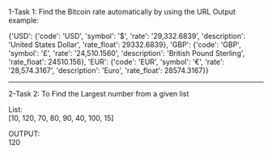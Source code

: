 1-Task 1:
Find the Bitcoin rate automatically by using the URL 
Output example:

{'USD': {'code': 'USD', 'symbol': '&#36;', 'rate': '29,332.6839', 'description': 'United States Dollar', 'rate_float': 29332.6839}, 
'GBP': {'code': 'GBP', 'symbol': '&pound;', 'rate': '24,510.1560', 'description': 'British Pound Sterling', 'rate_float': 24510.156},
'EUR': {'code': 'EUR', 'symbol': '&euro;', 'rate': '28,574.3167', 'description': 'Euro', 'rate_float': 28574.3167}}


----------------------------------------------------------------------------------------------------------------------------------

2-Task 2: 
To Find the Largest number from a given list 

List:  
[10, 120, 70, 80, 90, 40, 100, 15]

OUTPUT:  
120

